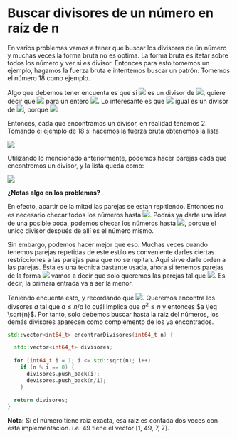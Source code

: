 # Buscar divisores de un número en raíz de n

En varios problemas vamos a tener que buscar los divisores de ún número y muchas veces la forma bruta no es optima. 
La forma bruta es itetar sobre todos los número y ver si es divisor. Entonces para esto tomemos un ejemplo, hagamos la
fuerza bruta e intentemos buscar un patrón. Tomemos el número 18 como ejemplo.

Algo que debemos tener encuenta es que si <img src="https://render.githubusercontent.com/render/math?math=a">
es un divisor de <img src="https://render.githubusercontent.com/render/math?math=n">, quiere decir que
<img src="https://render.githubusercontent.com/render/math?math=\frac{n}{a} = b"> para un entero 
<img src="https://render.githubusercontent.com/render/math?math=b">. Lo interesante es que <img src="https://render.githubusercontent.com/render/math?math=b">
igual es un divisor de <img src="https://render.githubusercontent.com/render/math?math=n">, porque 
<img src="https://render.githubusercontent.com/render/math?math=\frac{n}{b} = a">.

Entonces, cada que encontramos un divisor, en realidad tenemos 2. Tomando el ejemplo de 18 si hacemos la fuerza bruta obtenemos la lista

<img src="https://render.githubusercontent.com/render/math?math=[1, 2, 3, 6, 9, 18]">

Utilizando lo mencionado anteriormente, podemos hacer parejas cada que encontremos un divisor, y la lista queda como:

<img src="https://render.githubusercontent.com/render/math?math=[(1, 18), (2, 9), (3, 6), (6, 3), (9, 2), (18, 1)]">

**¿Notas algo en los problemas?**

En efecto, apartir de la mitad las parejas se estan repitiendo. Entonces no es necesario checar todos los números hasta 
<img src="https://render.githubusercontent.com/render/math?math=n">. Podrás ya darte una idea de una posible poda,
podemos checar los números hasta <img src="https://render.githubusercontent.com/render/math?math=\frac{n}{2}">, porque
el unico divisor después de allí es el número mismo.

Sin embargo, podemos hacer mejor que eso. Muchas veces cuando tenemos parejas repetidas de este estilo es conveniente darles ciertas
restricciones a las parejas para que no se repitan. Aquí sirve darle orden a las parejas. Esta es una tecnica bastante usada,
ahora si tenemos parejas de la forma <img src="https://render.githubusercontent.com/render/math?math=(a, b)"> vamos a decir que
solo queremos las parejas tal que <img src="https://render.githubusercontent.com/render/math?math=a \leq b">. Es decir, 
la primera entrada va a ser la menor.

Teniendo encuenta esto, y recordando que <img src="https://render.githubusercontent.com/render/math?math=b%20%3D%20n%2Fa">. Queremos
encontra los divsores $a$ tal que $a \leq n/a$ lo cuál implica que $a^2 \leq n$ y entonces $a \leq \sqrt{n}$. Por tanto, solo debemos buscar hasta 
la raiz del números, los demás divisores aparecen como complemento de los ya encontrados.

``` cpp
std::vector<int64_t> encontrarDivisores(int64_t n) {

  std::vector<int64_t> divisores;
  
  for (int64_t i = 1; i <= std::sqrt(n); i++)
    if (n % i == 0) {
      divisores.push_back(i);
      devisores.push_back(n/i);
    }
   
  return divisores;
}
```

**Nota:** Si el número tiene raiz exacta, esa raíz es contada dos veces con esta implementación. i.e. 49 tiene el vector [1, 49, 7, 7]. 
